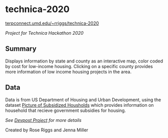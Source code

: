 # technica-2020
[terpconnect.umd.edu/~rriggs/technica-2020](terpconnect.umd.edu/~rriggs/technica-2020)

*Project for Technica Hackathon 2020*

## Summary
Displays information by state and county as an interactive map, color coded by cost for low-income housing. Clicking on a specific county provides more information of low income housing projects in the area.

## Data
Data is from US Department of Housing and Urban Development, using the dataset [Picture of Subsidized Housholds](https://www.huduser.gov/portal/datasets/assthsg.html) which provides information on household that recieve government subsidies for housing.

*See [Devpost Project](https://devpost.com/software/government-subsidized-housing-information) for more details*

Created by Rose Riggs and Jenna Miller
